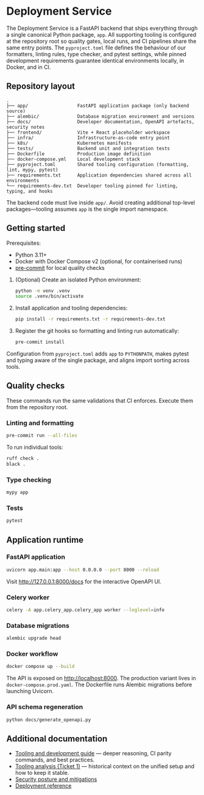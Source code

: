 # Deployment Service

The Deployment Service is a FastAPI backend that ships everything through a single
canonical Python package, `app`. All supporting tooling is configured at the
repository root so quality gates, local runs, and CI pipelines share the same
entry points. The `pyproject.toml` file defines the behaviour of our formatters,
linting rules, type checker, and pytest settings, while pinned development
requirements guarantee identical environments locally, in Docker, and in CI.

## Repository layout

```
.
├── app/                  FastAPI application package (only backend source)
├── alembic/              Database migration environment and versions
├── docs/                 Developer documentation, OpenAPI artefacts, security notes
├── frontend/             Vite + React placeholder workspace
├── infra/                Infrastructure-as-code entry point
├── k8s/                  Kubernetes manifests
├── tests/                Backend unit and integration tests
├── Dockerfile            Production image definition
├── docker-compose.yml    Local development stack
├── pyproject.toml        Shared tooling configuration (formatting, lint, mypy, pytest)
├── requirements.txt      Application dependencies shared across all environments
└── requirements-dev.txt  Developer tooling pinned for linting, typing, and hooks
```

The backend code must live inside `app/`. Avoid creating additional top-level
packages—tooling assumes `app` is the single import namespace.

## Getting started

Prerequisites:

- Python 3.11+
- Docker with Docker Compose v2 (optional, for containerised runs)
- [pre-commit](https://pre-commit.com/#installation) for local quality checks

1. (Optional) Create an isolated Python environment:
   ```bash
   python -m venv .venv
   source .venv/bin/activate
   ```

2. Install application and tooling dependencies:
   ```bash
   pip install -r requirements.txt -r requirements-dev.txt
   ```

3. Register the git hooks so formatting and linting run automatically:
   ```bash
   pre-commit install
   ```

Configuration from `pyproject.toml` adds `app` to `PYTHONPATH`, makes pytest and
typing aware of the single package, and aligns import sorting across tools.

## Quality checks

These commands run the same validations that CI enforces. Execute them from the
repository root.

### Linting and formatting

```bash
pre-commit run --all-files
```

To run individual tools:

```bash
ruff check .
black .
```

### Type checking

```bash
mypy app
```

### Tests

```bash
pytest
```

## Application runtime

### FastAPI application

```bash
uvicorn app.main:app --host 0.0.0.0 --port 8000 --reload
```

Visit <http://127.0.0.1:8000/docs> for the interactive OpenAPI UI.

### Celery worker

```bash
celery -A app.celery_app.celery_app worker --loglevel=info
```

### Database migrations

```bash
alembic upgrade head
```

### Docker workflow

```bash
docker compose up --build
```

The API is exposed on <http://localhost:8000>. The production variant lives in
`docker-compose.prod.yaml`. The Dockerfile runs Alembic migrations before
launching Uvicorn.

### API schema regeneration

```bash
python docs/generate_openapi.py
```

## Additional documentation

- [Tooling and development guide](docs/development/tooling.md) — deeper
  reasoning, CI parity commands, and best practices.
- [Tooling analysis (Ticket 1)](docs/development/tooling.md#tooling-analysis-ticket-1) —
  historical context on the unified setup and how to keep it stable.
- [Security posture and mitigations](docs/SECURITY.md)
- [Deployment reference](docs/DEPLOYMENT.md)
